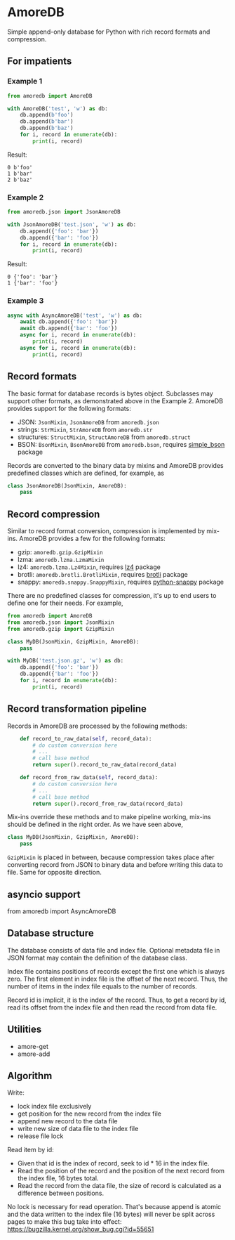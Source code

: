 # AmoreDB

Simple append-only database for Python with rich record formats and compression.

## For impatients

### Example 1

```python
from amoredb import AmoreDB

with AmoreDB('test', 'w') as db:
    db.append(b'foo')
    db.append(b'bar')
    db.append(b'baz')
    for i, record in enumerate(db):
        print(i, record)
```

Result:

```
0 b'foo'
1 b'bar'
2 b'baz'
```

### Example 2

```python
from amoredb.json import JsonAmoreDB

with JsonAmoreDB('test.json', 'w') as db:
    db.append({'foo': 'bar'})
    db.append({'bar': 'foo'})
    for i, record in enumerate(db):
        print(i, record)
```

Result:

```
0 {'foo': 'bar'}
1 {'bar': 'foo'}
```

### Example 3

```python
async with AsyncAmoreDB('test', 'w') as db:
    await db.append({'foo': 'bar'})
    await db.append({'bar': 'foo'})
    async for i, record in enumerate(db):
        print(i, record)
    async for i, record in enumerate(db):
        print(i, record)
```

## Record formats

The basic format for database records is bytes object. Subclasses may support other formats,
as demonstrated above in the Example 2. AmoreDB provides support for the following formats:

* JSON: `JsonMixin`, `JsonAmoreDB` from `amoredb.json`
* strings: `StrMixin`, `StrAmoreDB` from `amoredb.str`
* structures: `StructMixin`, `StructAmoreDB` from `amoredb.struct`
* BSON: `BsonMixin`, `BsonAmoreDB` from `amoredb.bson`, requires [simple_bson](https://pypi.org/project/simple-bson/) package

Records are converted to the binary data by mixins and AmoreDB provides predefined classes
which are defined, for example, as

```python
class JsonAmoreDB(JsonMixin, AmoreDB):
    pass
```

## Record compression

Similar to record format conversion, compression is implemented by mix-ins.
AmoreDB provides a few for the following formats:

* gzip: `amoredb.gzip.GzipMixin`
* lzma: `amoredb.lzma.LzmaMixin`
* lz4: `amoredb.lzma.Lz4Mixin`, requires [lz4](https://pypi.org/project/lz4/) package
* brotli: `amoredb.brotli.BrotliMixin`, requires [brotli](https://pypi.org/project/Brotli/) package
* snappy: `amoredb.snappy.SnappyMixin`, requires [python-snappy](https://pypi.org/project/python-snappy/) package

There are no predefined classes for compression, it's up to end users to define one for their needs.
For example,

```python
from amoredb import AmoreDB
from amoredb.json import JsonMixin
from amoredb.gzip import GzipMixin

class MyDB(JsonMixin, GzipMixin, AmoreDB):
    pass

with MyDB('test.json.gz', 'w') as db:
    db.append({'foo': 'bar'})
    db.append({'bar': 'foo'})
    for i, record in enumerate(db):
        print(i, record)
```

## Record transformation pipeline

Records in AmoreDB are processed by the following methods:

```python
    def record_to_raw_data(self, record_data):
        # do custom conversion here
        # ...
        # call base method
        return super().record_to_raw_data(record_data)

    def record_from_raw_data(self, record_data):
        # do custom conversion here
        # ...
        # call base method
        return super().record_from_raw_data(record_data)
```

Mix-ins override these methods and to make pipeline working, mix-ins should be defined in the right order.
As we have seen above,

```python
class MyDB(JsonMixin, GzipMixin, AmoreDB):
    pass
```

`GzipMixin` is placed in between, because compression takes place after converting record from JSON to binary data
and before writing this data to file. Same for opposite direction.

## asyncio support

from amoredb import AsyncAmoreDB


## Database structure

The database consists of data file and index file. Optional metadata file in JSON format may contain
the definition of the database class.

Index file contains positions of records except the first one which is always zero.
The first element in index file is the offset of the next record.
Thus, the number of items in the index file equals to the number of records.

Record id is implicit, it is the index of the record.
Thus, to get a record by id, read its offset from the index file and then read the record from data file.

## Utilities

* amore-get
* amore-add

## Algorithm

Write:
* lock index file exclusively
* get position for the new record from the index file
* append new record to the data file
* write new size of data file to the index file
* release file lock

Read item by id:
* Given that id is the index of record, seek to id * 16 in the index file.
* Read the position of the record and the position of the next record from the index file, 16 bytes total.
* Read the record from the data file, the size of record is calculated as a difference between positions.

No lock is necessary for read operation.
That's because append is atomic and the data written to the index file (16 bytes)
will never be split across pages to make this bug take into effect: https://bugzilla.kernel.org/show_bug.cgi?id=55651
